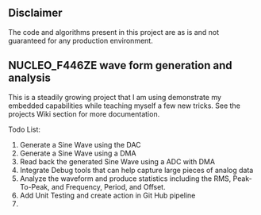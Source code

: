 ## Disclaimer ##

The code and algorithms present in this project are as is and not guaranteed for any production environment. 

## NUCLEO_F446ZE wave form generation and analysis ##

This is a steadily growing project that I am using demonstrate my embedded capabilities while teaching myself a few new tricks. See the projects Wiki section for more documentation. 

Todo List:
1. Generate a Sine Wave using the DAC
2. Generate a Sine Wave using a DMA
3. Read back the generated Sine Wave using a ADC with DMA
4. Integrate Debug tools that can help capture large pieces of analog data
5. Analyze the waveform and produce statistics including the RMS, Peak-To-Peak, and Frequency, Period, and Offset.
7. Add Unit Testing and create action in Git Hub pipeline
8. 
    
